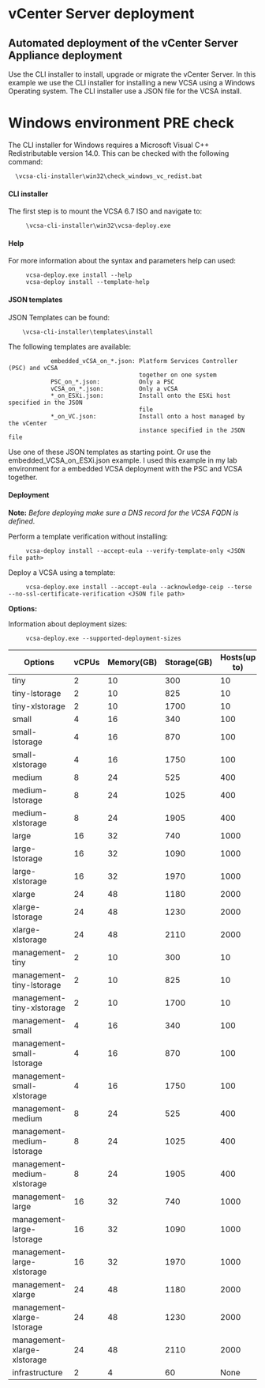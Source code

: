 # vCenter Server deployment

## Automated deployment of the vCenter Server Appliance deployment
Use the CLI installer to install, upgrade or migrate the vCenter Server.
In this example we use the CLI installer for installing a new VCSA using a Windows Operating system. The CLI installer use a JSON file for the VCSA install.

# Windows environment PRE check
The CLI installer for Windows requires a Microsoft Visual C++ Redistributable version 14.0. This can be checked with the following command:

      \vcsa-cli-installer\win32\check_windows_vc_redist.bat


#### CLI installer

The first step is to mount the VCSA 6.7 ISO and navigate to:

         \vcsa-cli-installer\win32\vcsa-deploy.exe


#### Help

For more information about the syntax and parameters help can used:

         vcsa-deploy.exe install --help
         vcsa-deploy install --template-help

#### JSON templates

JSON Templates can be found:

        \vcsa-cli-installer\templates\install

The following templates are available:

                embedded_vCSA_on_*.json: Platform Services Controller (PSC) and vCSA
                                         together on one system
                PSC_on_*.json:           Only a PSC
                vCSA_on_*.json:          Only a vCSA
                *_on_ESXi.json:          Install onto the ESXi host specified in the JSON
                                         file
                *_on_VC.json:            Install onto a host managed by the vCenter
                                         instance specified in the JSON file

Use one of these JSON templates as starting point. Or use the embedded_VCSA_on_ESXi.json example. I used this example in my lab environment for a embedded VCSA deployment with the PSC and VCSA together.

#### Deployment
**Note:** *Before deploying make sure a DNS record for the VCSA FQDN is defined.*

Perform a template verification without installing:

         vcsa-deploy install --accept-eula --verify-template-only <JSON file path>

Deploy a VCSA using a template:

         vcsa-deploy.exe install --accept-eula --acknowledge-ceip --terse --no-ssl-certificate-verification <JSON file path>


**Options:**

Information about deployment sizes:

         vcsa-deploy.exe --supported-deployment-sizes


|Options                     |vCPUs |Memory(GB)|Storage(GB)| Hosts(up to)|VMs(up to)|
|----------------------------|------|----------|-----------|-------------|-----------|
|tiny                        |   2  |   10     |    300     |    10       | 100 |
|tiny-lstorage               |   2  |   10     |    825     |    10       | 100    |
|tiny-xlstorage              |   2  |   10     |    1700    |    10       | 100    |
|small                       |   4  |   16     |    340     |    100      |    1000   |
|small-lstorage              |   4  |   16     |    870     |    100      |    1000   |
|small-xlstorage             |   4  |   16     |    1750    |    100      |    1000   |
|medium                      |   8  |   24     |    525     |    400      |    4000   |
|medium-lstorage             |   8  |   24     |    1025    |    400      |    4000   |
|medium-xlstorage            |   8  |   24     |    1905    |    400      |    4000   |
|large                       |   16 |   32     |    740     |    1000     |    10000  |
|large-lstorage              |   16 |   32     |    1090    |    1000     |    10000  |
|large-xlstorage             |   16 |   32     |    1970    |    1000     |    10000  |
|xlarge                      |   24 |   48     |    1180    |    2000     |    35000  |
|xlarge-lstorage             |   24 |   48     |    1230    |    2000     |    35000  |
|xlarge-xlstorage            |   24 |   48     |    2110    |    2000     |    35000  |
|management-tiny             |   2  |   10     |    300     |    10       |    100    |
|management-tiny-lstorage    |   2  |   10     |    825     |    10       |    100    |
|management-tiny-xlstorage   |   2  |   10     |    1700    |    10       |    100    |
|management-small            |   4  |   16     |    340     |    100      |    1000   |
|management-small-lstorage   |   4  |   16     |    870     |    100      |    1000   |
|management-small-xlstorage  |  4   |   16     |    1750    |    100      |    1000   |
|management-medium           | 8    |   24     |    525     |    400      |    4000   |
|management-medium-lstorage  |  8   |   24     |    1025    |    400      |    4000   |
|management-medium-xlstorage | 8    |   24     |    1905    |    400      |    4000   |
|management-large            |16    |   32     |    740     |    1000     |    10000  |
|management-large-lstorage   |16    |   32     |    1090    |    1000     |    10000  |
|management-large-xlstorage  |16    |   32     |    1970    |    1000     |    10000  |
|management-xlarge           |24    |   48     |    1180    |    2000     |    35000  |
|management-xlarge-lstorage  |24    |   48     |    1230    |    2000     |    35000  |
|management-xlarge-xlstorage |24    |   48     |    2110    |    2000     |    35000  |
|infrastructure              |2     |   4      |    60      |    None     |    None   |
